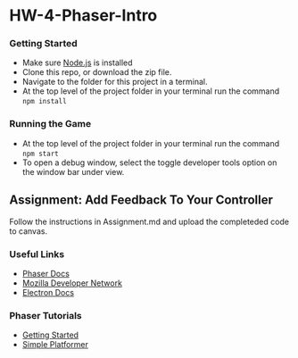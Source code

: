 # HW-4-Phaser-Intro

### Getting Started
- Make sure [Node.js](https://nodejs.org/en/) is installed
- Clone this repo, or download the zip file.
- Navigate to the folder for this project in a terminal.
- At the top level of the project folder in your terminal run the command `npm install`

### Running the Game
- At the top level of the project folder in your terminal run the command `npm start`
- To open a debug window, select the toggle developer tools option on the window bar under view.

## Assignment: Add Feedback To Your Controller
Follow the instructions in Assignment.md and upload the completeded code to canvas.

### Useful Links
- [Phaser Docs](https://photonstorm.github.io/phaser3-docs/)
- [Mozilla Developer Network](https://developer.mozilla.org/en-US/)
- [Electron Docs](https://electronjs.org/docs)

### Phaser Tutorials
- [Getting Started](http://phaser.io/tutorials/getting-started-phaser3)
- [Simple Platformer](http://phaser.io/tutorials/making-your-first-phaser-3-game)
